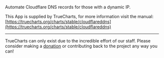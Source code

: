 Automate Cloudflare DNS records for those with a dynamic IP.

This App is supplied by TrueCharts, for more information visit the manual: [https://truecharts.org/charts/stable/cloudflareddns](https://truecharts.org/charts/stable/cloudflareddns)

---

TrueCharts can only exist due to the incredible effort of our staff.
Please consider making a [donation](https://truecharts.org/about/sponsor) or contributing back to the project any way you can!

